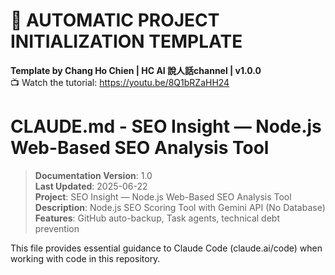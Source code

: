 <!-- CLAUDE_CODE_PROJECT_TEMPLATE_V2 -->
<!-- When Claude Code detects this marker, it should automatically start the project initialization process -->

<!-- TEMPLATE AUTHOR INFO -->
<!-- Template created by: Chang Ho Chien -->
<!-- YouTube Channel: HC AI 說人話channel -->
<!-- Tutorial Video: https://youtu.be/8Q1bRZaHH24 -->
<!-- Template Version: 1.0.0 -->

# 🚀 AUTOMATIC PROJECT INITIALIZATION TEMPLATE

**Template by Chang Ho Chien | HC AI 說人話channel | v1.0.0**  
📺 Watch the tutorial: https://youtu.be/8Q1bRZaHH24

# CLAUDE.md - SEO Insight — Node.js Web-Based SEO Analysis Tool

> **Documentation Version**: 1.0  
> **Last Updated**: 2025-06-22  
> **Project**: SEO Insight — Node.js Web-Based SEO Analysis Tool  
> **Description**: Node.js SEO Scoring Tool with Gemini API (No Database)
> **Features**: GitHub auto-backup, Task agents, technical debt prevention

This file provides essential guidance to Claude Code (claude.ai/code) when working with code in this repository. 